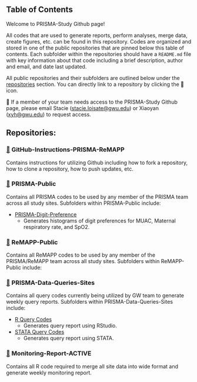 ## Table of Contents

Welcome to PRISMA-Study Github page! 

All codes that are used to generate reports, perform analyses, merge data, create figures, etc. can be found in this repository. Codes are organized and stored in one of the public repositories that are pinned below this table of contents. Each subfolder within the repositories should have a `README.md` file with key information about that code including a brief description, author and email, and date last updated. 

All public repositories and their subfolders are outlined below under the [repositories](#repositories-anchor) section. You can directly link to a repository by clicking the 📁 icon. 

:pushpin: If a member of your team needs access to the PRISMA-Study Github page, please email Stacie (stacie.loisate@gwu.edu) or Xiaoyan (xyh@gwu.edu) to request access. 

<a name="repositories-anchor"></a>

## Repositories:
### [📁](https://github.com/PRiSMA-Study/GitHub-Instructions-PRISMA-ReMAPP) GitHub-Instructions-PRISMA-ReMAPP
Contains instructions for utilizing Github including how to fork a repository, how to clone a repository, how to push updates, etc. 

### [📁](https://github.com/PRiSMA-Study/PRISMA-Public) PRISMA-Public
Contains all PRISMA codes to be used by any member of the PRISMA team across all study sites. Subfolders within PRISMA-Public include:
* [PRISMA-Digit-Preference](https://github.com/PRiSMA-Study/PRISMA-Public/tree/main/PRISMA-Digit-Preference)
  + Generates histograms of digit preferences for MUAC, Maternal respiratory rate, and SpO2.

### [📁](https://github.com/PRiSMA-Study/REMAPP-Public) ReMAPP-Public
Contains all ReMAPP codes to be used by any member of the PRISMA/ReMAPP team across all study sites. Subfolders within ReMAPP-Public include:

### [📁](https://github.com/PRiSMA-Study/PRISMA-Data-Queries-Sites) PRISMA-Data-Queries-Sites
Contains all query codes currently being utilized by GW team to generate weekly query reports. Subfolders within PRISMA-Data-Queries-Sites include:
* [R Query Codes](https://github.com/PRiSMA-Study/PRISMA-Data-Queries-Sites/tree/main/R%20Query%20Codes)
  + Generates query report using RStudio.
* [STATA Query Codes](https://github.com/PRiSMA-Study/PRISMA-Data-Queries-Sites/tree/main/Stata%20Query%20Codes)
  + Generates query report using STATA.
 
### [📁](https://github.com/PRiSMA-Study/Monitoring-Report-ACTIVE) Monitoring-Report-ACTIVE
Contains all R code required to merge all site data into wide format and generate weekly monitoring report. 

